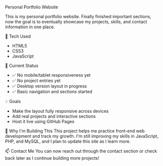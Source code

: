 Personal Portfolio Website

This is my personal portfolio website. Finally finished important sections,  
now the goal is to eventually showcase my projects, skills, and contact information in one place.

🔧 Tech Used
- HTML5
- CSS3
- JavaScript

🚧 Current Status
- ✅ No mobile/tablet responsiveness yet  
- ✅ No project entries yet  
- ✅ Desktop version layout in progress  
- ✅ Basic navigation and sections started

💡 Goals
- Make the layout fully responsive across devices  
- Add real projects and interactive sections  
- Host it live using GitHub Pages

📌 Why I'm Building This
This project helps me practice front-end web development and track my growth. I'm still improving my skills in JavaScript, PHP, and MySQL, and I plan to update this site as I learn more.

📫 Contact Me
You can now reach out through the contact section or check back later as I continue building more projects!

